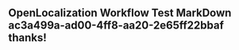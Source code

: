 <properties
ms.topic="hero-topic1"
ms.test1="hero-topic"
ms.test2="test"/>

## OpenLocalization Workflow Test MarkDown ac3a499a-ad00-4ff8-aa20-2e65ff22bbaf thanks!
